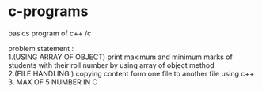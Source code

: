 # c-programs
basics program of c++ /c

problem statement :                                                 
1.(USING ARRAY OF OBJECT)  print maximum and minimum marks of students with their roll number by using array of object method                                    
2.(FILE HANDLING )  copying content form one file to another file using c++                                                                 
3. MAX OF 5 NUMBER IN C
